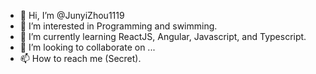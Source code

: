 - 👋 Hi, I’m @JunyiZhou1119
- 👀 I’m interested in Programming and swimming.
- 🌱 I’m currently learning ReactJS, Angular, Javascript, and Typescript.
- 💞️ I’m looking to collaborate on ...
- 📫 How to reach me (Secret).

<!---
JunyiZhou1119/JunyiZhou1119 is a ✨ special ✨ repository because its `README.md` (this file) appears on your GitHub profile.
You can click the Preview link to take a look at your changes.
--->
